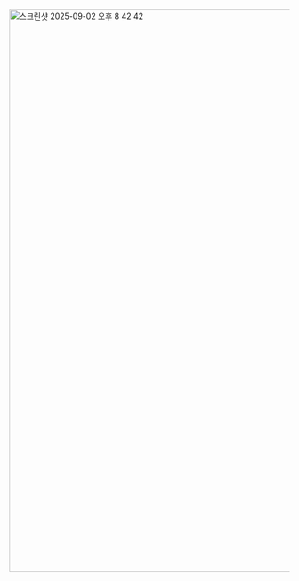 <img width="807" height="1009" alt="스크린샷 2025-09-02 오후 8 42 42" src="https://github.com/user-attachments/assets/5568664d-70b0-4281-b1ef-08f34b747f37" />
